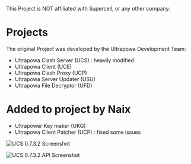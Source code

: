 This Project is NOT affiliated with Supercell, or any other company.

# Projects
The original Project was developed by the Ultrapowa Development Team:  

* Ultrapowa Clash Server   (UCS) : heavily modified  
* Ultrapowa Client         (UCE)  
* Ultrapowa Clash Proxy    (UCP)  
* Ultrapowa Server Updater (USU)  
* Ultrapowa File Decryptor (UFD)

# Added to project by Naix

* Ultrapower Key maker      (UKG)
* Ultrapowa Client Patcher  (UCP) : fixed some issues

![UCS 0.7.3.2 Screenshot](Screenshot_API.PNG)

![UCS 0.7.3.2 API Screenshot](WebAPI.PNG)
